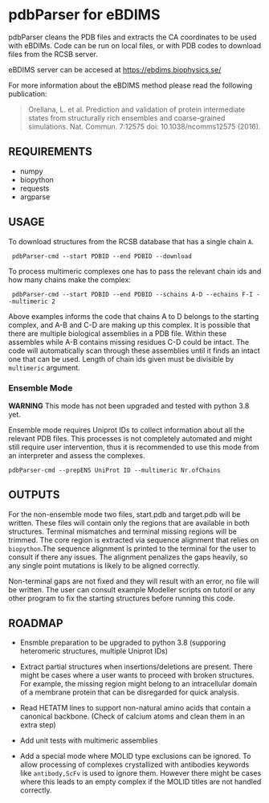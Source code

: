 # pdbParser for eBDIMS

pdbParser cleans the PDB files and extracts the CA coordinates to be used with eBDIMs. Code can be run on local files, or with PDB codes to download files from the RCSB server. 

eBDIMS server can be accesed at https://ebdims.biophysics.se/

For more information about the eBDIMS method please read the following publication:

> Orellana, L. et al. Prediction and validation of protein intermediate states from structurally rich ensembles and coarse-grained simulations. Nat. Commun. 7:12575 doi: 10.1038/ncomms12575 (2016).

## REQUIREMENTS

- numpy
- biopython
- requests
- argparse

## USAGE

To download structures from the RCSB database that has a single chain `A`.

``` pdbParser-cmd --start PDBID --end PDBID --download```

To process multimeric complexes one has to pass the relevant chain ids and how many chains make the complex:

``` pdbParser-cmd --start PDBID --end PDBID --schains A-D --echains F-I --multimeric 2```

Above examples informs the code that chains A to D belongs to the starting complex, and A-B and C-D are making up this complex. It is possible that there are multiple biological assemblies in a PDB file. Within these assembles while A-B contains missing residues C-D could be intact. The code will automatically scan through these assemblies until it finds an intact one that can be used.
Length of chain ids given must be divisible by `multimeric` argument.

### Ensemble Mode

**WARNING** This mode has not been upgraded and tested with python 3.8 yet.

Ensemble mode requires Uniprot IDs to collect information about all the relevant PDB files. This processes is not completely automated and might still require user intervention, thus it is recommended to use this mode from an interpreter and assess the complexes.

``` pdbParser-cmd --prepENS UniProt ID --multimeric Nr.ofChains ```

## OUTPUTS

For the non-ensemble mode two files, start.pdb and target.pdb will be written. These files will contain only the regions that are available in both structures. Terminal mismatches and terminal missing regions will be trimmed. The core region is extracted via sequence alignment that relies on `biopython`.The sequence alignment is printed to the terminal for the user to consult if there any issues. The alignment penalizes the gaps heavily, so any single point mutations is likely to be aligned correctly.

Non-terminal gaps are not fixed and they will result with an error, no file will be written. The user can consult example Modeller scripts on tutoril or any other program to fix the starting structures before running this code.

## ROADMAP

* Ensmble preparation to be upgraded to python 3.8 (supporing heteromeric structures, multiple Uniprot IDs)

* Extract partial structures when insertions/deletions are present. There might be cases where a user wants to proceed with broken structures. For example, the missing region might belong to an intracellular domain of a membrane protein that can be disregarded for quick analysis.

* Read HETATM lines to support non-natural amino acids that contain a canonical backbone. (Check of calcium atoms and clean them in an extra step)

* Add unit tests with multimeric assemblies

* Add a special mode where MOLID type exclusions can be ignored. To allow processing of complexes crystallized with antibodies keywords like `antibody,ScFv` is used to ignore them. However there might be cases where this leads to an empty complex if the MOLID titles are not handled correctly.
